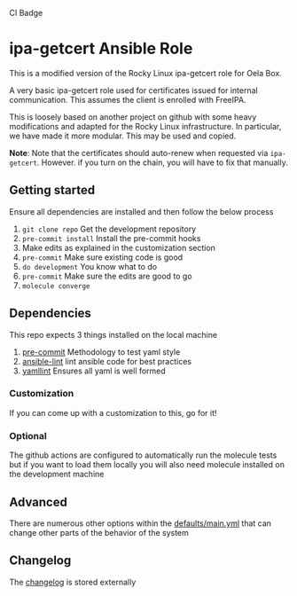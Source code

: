 CI Badge

# ipa-getcert Ansible Role
This is a modified version of the Rocky Linux ipa-getcert role for Oela Box.

A very basic ipa-getcert role used for certificates issued for internal communication. This assumes the client is enrolled with FreeIPA.

This is loosely based on another project on github with some heavy modifications and adapted for the Rocky Linux infrastructure. In particular, we have made it more modular. This may be used and copied.

**Note**: Note that the certificates should auto-renew when requested via `ipa-getcert`. However. if you turn on the chain, you will have to fix that manually.

## Getting started
Ensure all dependencies are installed and then follow the below process
1. `git clone repo` Get the development repository
2. `pre-commit install` Install the pre-commit hooks
3. Make edits as explained in the customization section
4. `pre-commit` Make sure existing code is good
5. `do development` You know what to do
6. `pre-commit` Make sure the edits are good to go
7. `molecule converge`

## Dependencies
This repo expects 3 things installed on the local machine
1. [pre-commit](https://pre-commit.com/) Methodology to test yaml style
2. [ansible-lint](https://github.com/ansible-community/ansible-lint) lint ansible code for best practices
3. [yamllint](https://github.com/adrienverge/yamllint) Ensures all yaml is well formed

### Customization
If you can come up with a customization to this, go for it!

### Optional
The github actions are configured to automatically run the molecule tests but if you want to load them locally you will also need molecule installed on the development machine

## Advanced
There are numerous other options within the [defaults/main.yml](./defaults/main.yml) that can change other parts of the behavior of the system

## Changelog
The [changelog](./CHANGELOG.md) is stored externally

